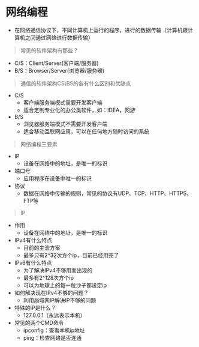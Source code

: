 # 网络编程
- 在网络通信协议下，不同计算机上运行的程序，进行的数据传输（计算机跟计算机之间通过网络进行数据传输）
> 常见的软件架构有那些？
  - C/S：Client/Server(客户端/服务器)
  - B/S：Browser/Server(浏览器/服务器)
> 通信的软件架构CS\BS的各有什么区别和优缺点
  - C/S
    - 客户端服务端模式需要开发客户端
    - 适合定制专业化的办公类软件，如：IDEA，网游
  - B/S
    - 浏览器服务端模式不需要开发客户端
    - 适合移动互联网应用，可以在任何地方随时访问的系统
> 网络编程三要素
 - IP
   - 设备在网络中的地址，是唯一的标识
 - 端口号
   - 应用程序在设备中唯一的标识
 - 协议
   - 数据在网络中传输的规则，常见的协议有UDP、TCP、HTTP、HTTPS、FTP等
> IP
- 作用
  - 设备在网络中的地址，是唯一的标识
- IPv4有什么特点
  - 目前的主流方案
  - 最多只有2^32次方个ip，目前已经用完了
- IPv6有什么特点
  - 为了解决IPv4不够用而出现的
  - 最多有2^128次方个ip
  - 可以为地球上的每一粒沙子都设定ip
- 如何解决现在IPv4不够的问题？
  - 利用局域网IP解决IP不够的问题
- 特殊的IP是什么？
  - 127.0.0.1（永远表示本机）
- 常见的两个CMD命令
  - ipconfig：查看本机ip地址
  - ping：检查网络是否连通